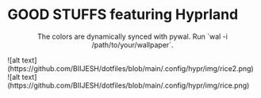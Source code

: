 # GOOD STUFFS featuring Hyprland
<p align="center">
  The colors are dynamically synced with pywal. Run `wal -i /path/to/your/wallpaper`.
</p>
![alt text](https://github.com/BIIJESH/dotfiles/blob/main/.config/hypr/img/rice2.png)
![alt text](https://github.com/BIIJESH/dotfiles/blob/main/.config/hypr/img/rice.png)
